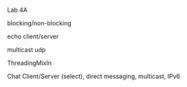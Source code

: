 Lab 4A

blocking/non-blocking

echo client/server

multicast udp

ThreadingMixIn

Chat Client/Server \(select\), direct messaging, multicast, IPv6

